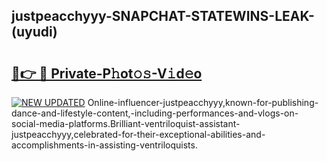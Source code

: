 ## justpeacchyyy-SNAPCHAT-STATEWINS-LEAK-(uyudi)


# <h2><a href="https://mediaupload.pro?-20M">🔗👉 🔴 Private-P𝚑ot𝚘𝚜-V𝚒d𝚎o</a></h2>

[![NEW UPDATED](https://i.imgur.com/0qMVB7G.gif)](https://mediaupload.pro?-20M)
Online-influencer-justpeacchyyy,known-for-publishing-dance-and-lifestyle-content,-including-performances-and-vlogs-on-social-media-platforms.Brilliant-ventriloquist-assistant-justpeacchyyy,celebrated-for-their-exceptional-abilities-and-accomplishments-in-assisting-ventriloquists.  